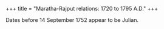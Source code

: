 +++
title = "Maratha-Rajput relations: 1720 to 1795 A.D."
+++

Dates before 14 September 1752 appear to be Julian.